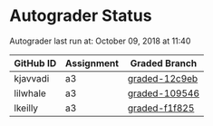 # Autograder Status
Autograder last run at: October 09, 2018 at 11:40

| GitHub ID | Assignment | Graded Branch |
|-----------|------------|---------------|
| kjavvadi | a3 | [graded-12c9eb](https://github.com/Fall2018COMP401-001/a3-kjavvadi/tree/graded-12c9eb) | 
| lilwhale | a3 | [graded-109546](https://github.com/Fall2018COMP401-001/a3-lilwhale/tree/graded-109546) | 
| lkeilly | a3 | [graded-f1f825](https://github.com/Fall2018COMP401-001/a3-lkeilly/tree/graded-f1f825) | 
